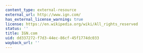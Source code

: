```yaml
---
content_type: external-resource
external_url: http://www.ign.com/
has_external_license_warning: true
license: https://en.wikipedia.org/wiki/All_rights_reserved
status: ''
title: IGN.com
uid: dd337272-f7d3-44ec-86cf-45f1774dc033
wayback_url: ''
---
```

